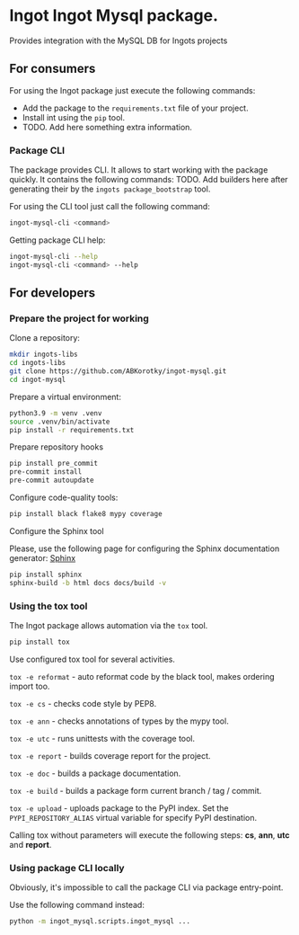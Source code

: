 # Ingot Ingot Mysql package.

Provides integration with the MySQL DB for Ingots projects

## For consumers

For using the Ingot package just execute the following commands:
* Add the package to the `requirements.txt` file of your project.
* Install int using the `pip` tool.
* TODO. Add here something extra information.

### Package CLI

The package provides CLI.
It allows to start working with the package quickly.
It contains the following commands:
TODO. Add builders here after generating their by the `ingots package_bootstrap` tool.

For using the CLI tool just call the following command:
```bash
ingot-mysql-cli <command>
```
Getting package CLI help:
```bash
ingot-mysql-cli --help
ingot-mysql-cli <command> --help
```

## For developers

### Prepare the project for working

Clone a repository:
```bash
mkdir ingots-libs
cd ingots-libs
git clone https://github.com/ABKorotky/ingot-mysql.git
cd ingot-mysql
```

Prepare a virtual environment:
```bash
python3.9 -m venv .venv
source .venv/bin/activate
pip install -r requirements.txt
```

Prepare repository hooks
```bash
pip install pre_commit
pre-commit install
pre-commit autoupdate
```

Configure code-quality tools:
```bash
pip install black flake8 mypy coverage
```

Configure the Sphinx tool

Please, use the following page for configuring the Sphinx documentation generator: [Sphinx](https://www.sphinx-doc.org/en/master/usage/installation.html)
```bash
pip install sphinx
sphinx-build -b html docs docs/build -v
```

### Using the tox tool

The Ingot package allows automation via the `tox` tool.
```bash
pip install tox
```

Use configured tox tool for several activities.

`tox -e reformat` - auto reformat code by the black tool, makes ordering import too.

`tox -e cs` - checks code style by PEP8.

`tox -e ann` - checks annotations of types by the mypy tool.

`tox -e utc` - runs unittests with the coverage tool.

`tox -e report` - builds coverage report for the project.

`tox -e doc` - builds a package documentation.

`tox -e build` - builds a package form current branch / tag / commit.

`tox -e upload` - uploads package to the PyPI index. Set the `PYPI_REPOSITORY_ALIAS` virtual variable for specify PyPI destination.

Calling tox without parameters will execute the following steps: **cs**, **ann**, **utc** and **report**.

### Using package CLI locally
Obviously, it's impossible to call the package CLI via package entry-point.

Use the following command instead:
```bash
python -m ingot_mysql.scripts.ingot_mysql ...
```
